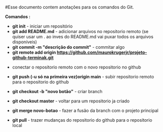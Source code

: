 #Esse documento contem anotações para os comandos do Git. 

__Comandos :__

* __git init__ - iniciar um repositório 
* __git add README.md__ - adicionar arquivos no repositorio remoto (se quiser usar um . ao inves do README.md vai puxar todos os arquivos disponíveis)
* __git commit -m "descrição do commit"__ - commitar algo 
* __git remote add origin https://github.com/maurokrugerjr/projeto-github-terminak.git__
 - conectar o repositorio remoto com o novo repositorio no github 
* __git push (-u só na primeira vez)origin main__ - subir repositorio remoto para o repositorio do github

* __git checkout -b "novo botão"__ - criar branch 
* __git checkout master__ - voltar para um repositorio ja criado
* __git merge novo-botao__ - fazer a fusão da branch com o projeto principal 

* __git pull__ - trazer mudanças do repositorio do github para o repositorio local 